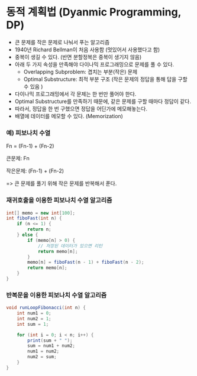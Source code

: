 # 동적 계획법 (Dyanmic Programming, DP)

- 큰 문제를 작은 문제로 나눠서 푸는 알고리즘
- 1940년 Richard Bellman이 처음 사용함 (멋있어서 사용했다고 함)
- 중복이 생길 수 있다. (반면 분할정복은 중복이 생기지 않음)
- 아래 두 가지 속성을 만족해야 다이나믹 프로그래밍으로 문제를 풀 수 있다. 
    - Overlapping Subproblem: 겹치는 부분(작은) 문제
    - Optimal Substructure: 최적 부분 구조 (작은 문제의 정답을 통해 답을 구할 수 있음 )
- 다이나믹 프로그래밍에서 각 문제는 한 번만 풀어야 한다.
- Optimal Substructure를 만족하기 때문에, 같은 문제를 구할 때마다 정답이 같다.
- 따라서, 정답을 한 번 구했으면 정답을 어딘가에 메모해놓는다.
- 배열에 데이터를 메모할 수 있다. (Memorization) 
    
### 예) 피보나치 수열
Fn = (Fn-1) + (Fn-2)

큰문제: Fn

작은문제: (Fn-1) + (Fn-2)

=> 큰 문제를 풀기 위해 작은 문제를 반복해서 푼다.
### 재귀호출을 이용한 피보나치 수열 알고리즘
```java
int[] memo = new int[100];
int fiboFast(int n) {
    if (n <= 1) {
        return n;
    } else {
        if (memo[n] > 0) {
            // 저장된 데이터가 있으면 리턴
            return memo[n];
        }
        memo[n] = fiboFast(n - 1) + fiboFast(n - 2);
        return memo[n];
    }
}
```

### 반복문을 이용한 피보나치 수열 알고리즘
```java
void runLoopFibonacci(int n) {
    int num1 = 0;
    int num2 = 1;
    int sum = 1;

    for (int i = 0; i < n; i++) {
        print(sum + " ");
        sum = num1 + num2;
        num1 = num2;
        num2 = sum;
    }
}
```